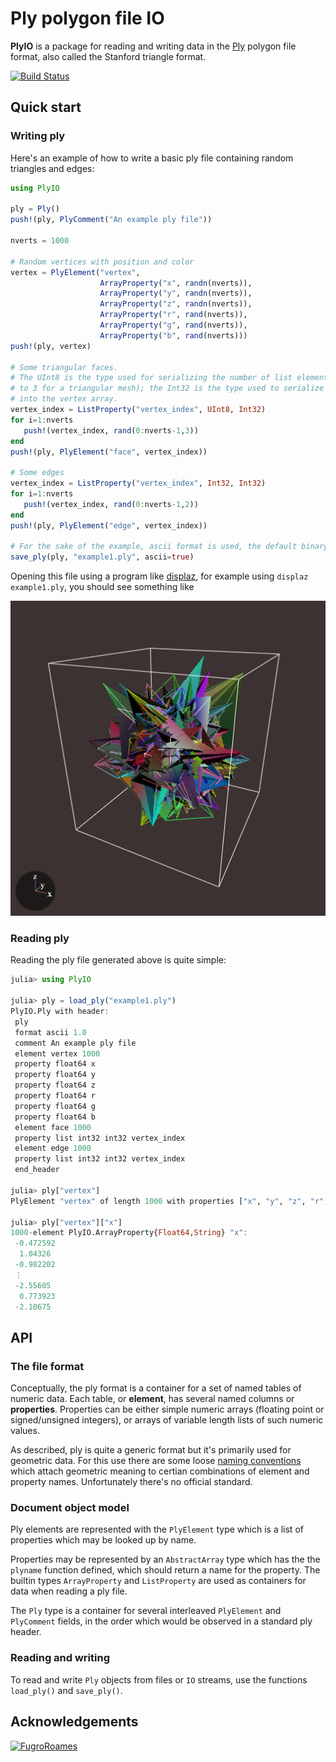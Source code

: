# Ply polygon file IO

**PlyIO** is a package for reading and writing data in the
[Ply](http://paulbourke.net/dataformats/ply/) polygon file format, also called
the Stanford triangle format.

[![Build Status](https://github.com/JuliaGeometry/PlyIO.jl/workflows/CI/badge.svg)](https://github.com/JuliaGeometry/PlyIO.jl/actions?query=workflow%3ACI)

## Quick start

### Writing ply

Here's an example of how to write a basic ply file containing random triangles
and edges:

```julia
using PlyIO

ply = Ply()
push!(ply, PlyComment("An example ply file"))

nverts = 1000

# Random vertices with position and color
vertex = PlyElement("vertex",
                    ArrayProperty("x", randn(nverts)),
                    ArrayProperty("y", randn(nverts)),
                    ArrayProperty("z", randn(nverts)),
                    ArrayProperty("r", rand(nverts)),
                    ArrayProperty("g", rand(nverts)),
                    ArrayProperty("b", rand(nverts)))
push!(ply, vertex)

# Some triangular faces.
# The UInt8 is the type used for serializing the number of list elements (equal
# to 3 for a triangular mesh); the Int32 is the type used to serialize indices
# into the vertex array.
vertex_index = ListProperty("vertex_index", UInt8, Int32)
for i=1:nverts
   push!(vertex_index, rand(0:nverts-1,3))
end
push!(ply, PlyElement("face", vertex_index))

# Some edges
vertex_index = ListProperty("vertex_index", Int32, Int32)
for i=1:nverts
   push!(vertex_index, rand(0:nverts-1,2))
end
push!(ply, PlyElement("edge", vertex_index))

# For the sake of the example, ascii format is used, the default binary mode is faster.
save_ply(ply, "example1.ply", ascii=true)
```

Opening this file using a program like
[displaz](https://github.com/c42f/displaz), for example using `displaz example1.ply`,
you should see something like

![Example one](doc/example1.png)


### Reading ply

Reading the ply file generated above is quite simple:

```julia
julia> using PlyIO

julia> ply = load_ply("example1.ply")
PlyIO.Ply with header:
 ply
 format ascii 1.0
 comment An example ply file
 element vertex 1000
 property float64 x
 property float64 y
 property float64 z
 property float64 r
 property float64 g
 property float64 b
 element face 1000
 property list int32 int32 vertex_index
 element edge 1000
 property list int32 int32 vertex_index
 end_header

julia> ply["vertex"]
PlyElement "vertex" of length 1000 with properties ["x", "y", "z", "r", "g", "b"]

julia> ply["vertex"]["x"]
1000-element PlyIO.ArrayProperty{Float64,String} "x":
 -0.472592
  1.04326
 -0.982202
 ⋮
 -2.55605
  0.773923
 -2.10675
```

## API

### The file format

Conceptually, the ply format is a container for a set of named tables of numeric
data.  Each table, or **element**, has several named columns or **properties**.
Properties can be either simple numeric arrays (floating point or
signed/unsigned integers), or arrays of variable length lists of such numeric
values.

As described, ply is quite a generic format but it's primarily used for
geometric data. For this use there are some loose
[naming conventions](http://paulbourke.net/dataformats/ply/) which attach
geometric meaning to certian combinations of element and property names.
Unfortunately there's no official standard.

### Document object model

Ply elements are represented with the `PlyElement` type which is a list of
properties which may be looked up by name.

Properties may be represented by an `AbstractArray` type which has the the
`plyname` function defined, which should return a name for the property.  The
builtin types `ArrayProperty` and `ListProperty` are used as containers for data
when reading a ply file.

The `Ply` type is a container for several interleaved `PlyElement` and
`PlyComment` fields, in the order which would be observed in a standard ply
header.

### Reading and writing

To read and write `Ply` objects from files or `IO` streams, use the functions
`load_ply()` and `save_ply()`.


## Acknowledgements

[![FugroRoames](https://avatars.githubusercontent.com/FugroRoames?s=150)](https://github.com/FugroRoames)

